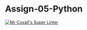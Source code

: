 # Assign-05-Python
[![Mr Coxall's Super Linter](https://github.com/ICS3U-Programming-VanN/Assign-05-Python/workflows/Mr%20Coxall's%20Super%20Linter/badge.svg)](https://github.com/ICS3U-Programming-VanN/Assign-05-Python/actions/)